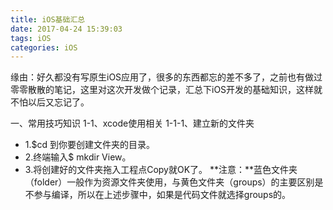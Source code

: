 ```yaml
---
title: iOS基础汇总
date: 2017-04-24 15:39:03
tags: iOS
categories: iOS
---
```


缘由：好久都没有写原生iOS应用了，很多的东西都忘的差不多了，之前也有做过零零散散的笔记，这里对这次开发做个记录，汇总下iOS开发的基础知识，这样就不怕以后又忘记了。

一、常用技巧知识
1-1、xcode使用相关
1-1-1、建立新的文件夹

* 1.$cd 到你要创建文件夹的目录。
* 2.终端输入$ mkdir View。
* 3.将创建好的文件夹拖入工程点Copy就OK了。
**注意：**蓝色文件夹（folder）一般作为资源文件夹使用，与黄色文件夹（groups）的主要区别是不参与编译，所以在上述步骤中，如果是代码文件就选择groups的。


